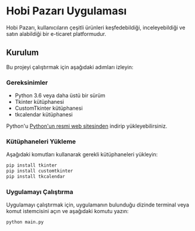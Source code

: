 # Hobi Pazarı Uygulaması

Hobi Pazarı, kullanıcıların çeşitli ürünleri keşfedebildiği, inceleyebildiği ve satın alabildiği bir e-ticaret platformudur.

## Kurulum

Bu projeyi çalıştırmak için aşağıdaki adımları izleyin:

### Gereksinimler

- Python 3.6 veya daha üstü bir sürüm
- Tkinter kütüphanesi
- CustomTkinter kütüphanesi
- tkcalendar kütüphanesi

Python'u [Python'un resmi web sitesinden](https://www.python.org/downloads/) indirip yükleyebilirsiniz.

### Kütüphaneleri Yükleme

Aşağıdaki komutları kullanarak gerekli kütüphaneleri yükleyin:

```bash
pip install tkinter
pip install customtkinter
pip install tkcalendar
```

### Uygulamayı Çalıştırma

Uygulamayı çalıştırmak için, uygulamanın bulunduğu dizinde terminal veya komut istemcisini açın ve aşağıdaki komutu yazın:

```bash
python main.py
```
